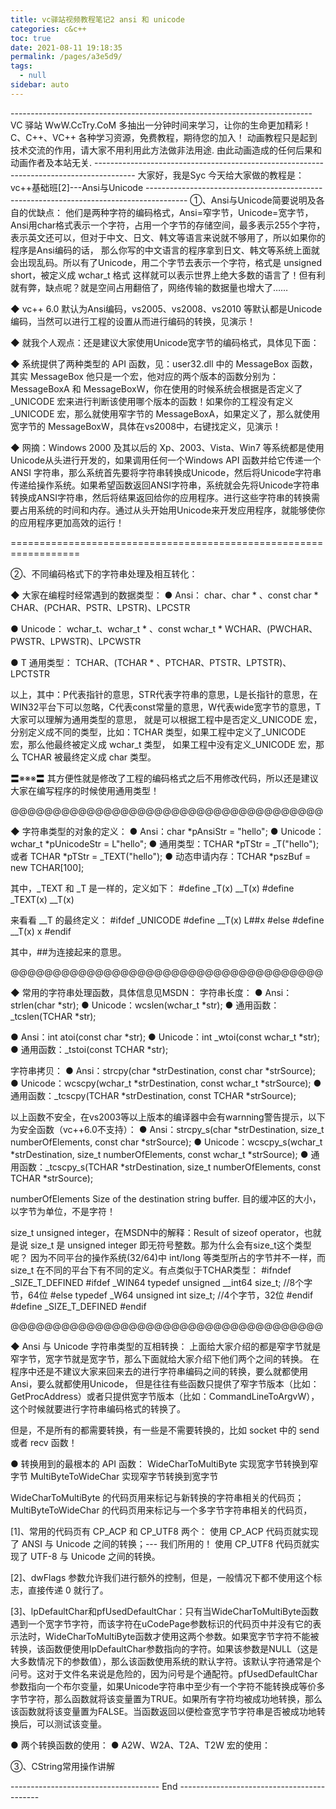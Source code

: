 ```yaml
---
title: vc驿站视频教程笔记2 ansi 和 unicode
categories: c&c++
toc: true
date: 2021-08-11 19:18:35
permalink: /pages/a3e5d9/
tags: 
  - null
sidebar: auto
---
```


\---------------------------------------------------------------------------
VC 驿站
WwW.CcTry.CoM
多抽出一分钟时间来学习，让你的生命更加精彩！
C、C++、VC++ 各种学习资源，免费教程，期待您的加入！
动画教程只是起到技术交流的作用，请大家不用利用此方法做非法用途.
由此动画造成的任何后果和动画作者及本站无关.
\----------------------------------------------------------------------------------------
大家好，我是Syc
今天给大家做的教程是：
vc++基础班[2]---Ansi与Unicode
\----------------------------------------------------------------------------------------
①、Ansi与Unicode简要说明及各自的优缺点：
他们是两种字符的编码格式，Ansi=窄字节，Unicode=宽字节，Ansi用char格式表示一个字符，占用一个字节的存储空间，最多表示255个字符，
表示英文还可以，但对于中文、日文、韩文等语言来说就不够用了，所以如果你的程序是Ansi编码的话，
那么你写的中文语言的程序拿到日文、韩文等系统上面就会出现乱码。所以有了Unicode，用二个字节去表示一个字符，格式是 unsigned short，被定义成 wchar_t 格式
这样就可以表示世界上绝大多数的语言了！但有利就有弊，缺点呢？就是空间占用翻倍了，网络传输的数据量也增大了……

◆ vc++ 6.0 默认为Ansi编码，vs2005、vs2008、vs2010 等默认都是Unicode编码，当然可以进行工程的设置从而进行编码的转换，见演示！

◆ 就我个人观点：还是建议大家使用Unicode宽字节的编码格式，具体见下面：

◆ 系统提供了两种类型的 API 函数，见：user32.dll 中的 MessageBox 函数，其实 MessageBox 他只是一个宏，他对应的两个版本的函数分别为：MessageBoxA 和 MessageBoxW，你在使用的时候系统会根据是否定义了_UNICODE 宏来进行判断该使用哪个版本的函数！如果你的工程没有定义_UNICODE 宏，那么就使用窄字节的 MessageBoxA，如果定义了，那么就使用宽字节的 MessageBoxW，具体在vs2008中，右键找定义，见演示！

◆ 网摘：Windows 2000 及其以后的 Xp、2003、Vista、Win7 等系统都是使用Unicode从头进行开发的，如果调用任何一个Windows API 函数并给它传递一个 ANSI 字符串，那么系统首先要将字符串转换成Unicode，然后将Unicode字符串传递给操作系统。如果希望函数返回ANSI字符串，系统就会先将Unicode字符串转换成ANSI字符串，然后将结果返回给你的应用程序。进行这些字符串的转换需要占用系统的时间和内存。通过从头开始用Unicode来开发应用程序，就能够使你的应用程序更加高效的运行！

==================================================================

②、不同编码格式下的字符串处理及相互转化：

◆ 大家在编程时经常遇到的数据类型：
● Ansi：
char、char * 、const char *
CHAR、(PCHAR、PSTR、LPSTR)、LPCSTR

● Unicode：
wchar_t、wchar_t * 、const wchar_t *
WCHAR、(PWCHAR、PWSTR、LPWSTR)、LPCWSTR

● T 通用类型：
TCHAR、(TCHAR * 、PTCHAR、PTSTR、LPTSTR)、LPCTSTR

以上，其中：P代表指针的意思，STR代表字符串的意思，L是长指针的意思，在WIN32平台下可以忽略，C代表const常量的意思，W代表wide宽字节的意思，T大家可以理解为通用类型的意思，
就是可以根据工程中是否定义_UNICODE 宏，分别定义成不同的类型，比如：TCHAR 类型，如果工程中定义了_UNICODE 宏，那么他最终被定义成 wchar_t 类型，
如果工程中没有定义_UNICODE 宏，那么 TCHAR 被最终定义成 char 类型。

〓※※※〓 其方便性就是修改了工程的编码格式之后不用修改代码，所以还是建议大家在编写程序的时候使用通用类型！

@@@@@@@@@@@@@@@@@@@@@@@@@@@@@@@@@@@@@

◆ 字符串类型的对象的定义：
● Ansi：char *pAnsiStr = "hello";
● Unicode：wchar_t *pUnicodeStr = L"hello";
● 通用类型：TCHAR *pTStr = _T("hello"); 或者 TCHAR *pTStr = _TEXT("hello");
● 动态申请内存：TCHAR *pszBuf = new TCHAR[100];

其中，_TEXT 和 _T 是一样的，定义如下：
\#define _T(x) __T(x)
\#define _TEXT(x) __T(x)

来看看 __T 的最终定义：
\#ifdef _UNICODE
\#define __T(x) L##x
\#else
\#define __T(x) x
\#endif

其中，##为连接起来的意思。

@@@@@@@@@@@@@@@@@@@@@@@@@@@@@@@@@@@@@

◆ 常用的字符串处理函数，具体信息见MSDN：
字符串长度：
● Ansi：strlen(char *str);
● Unicode：wcslen(wchar_t *str);
● 通用函数：_tcslen(TCHAR *str);

● Ansi：int atoi(const char *str);
● Unicode：int _wtoi(const wchar_t *str);
● 通用函数：_tstoi(const TCHAR *str);

字符串拷贝：
● Ansi：strcpy(char *strDestination, const char *strSource);
● Unicode：wcscpy(wchar_t *strDestination, const wchar_t *strSource);
● 通用函数：_tcscpy(TCHAR *strDestination, const TCHAR *strSource);

以上函数不安全，在vs2003等以上版本的编译器中会有warnning警告提示，以下为安全函数（vc++6.0不支持）：
● Ansi：strcpy_s(char *strDestination, size_t numberOfElements, const char *strSource);
● Unicode：wcscpy_s(wchar_t *strDestination, size_t numberOfElements, const wchar_t *strSource);
● 通用函数：_tcscpy_s(TCHAR *strDestination, size_t numberOfElements, const TCHAR *strSource);

numberOfElements
Size of the destination string buffer. 目的缓冲区的大小，以字节为单位，不是字符！

size_t unsigned integer，在MSDN中的解释：Result of sizeof operator，也就是说 size_t 是 unsigned integer 即无符号整数。那为什么会有size_t这个类型呢？
因为不同平台的操作系统(32/64)中 int/long 等类型所占的字节并不一样，而 size_t 在不同的平台下有不同的定义。有点类似于TCHAR类型：
\#ifndef _SIZE_T_DEFINED
\#ifdef _WIN64
typedef unsigned __int64 size_t; //8个字节，64位
\#else
typedef _W64 unsigned int size_t; //4个字节，32位
\#endif
\#define _SIZE_T_DEFINED
\#endif

@@@@@@@@@@@@@@@@@@@@@@@@@@@@@@@@@@@@@

◆ Ansi 与 Unicode 字符串类型的互相转换：
上面给大家介绍的都是窄字节就是窄字节，宽字节就是宽字节，那么下面就给大家介绍下他们两个之间的转换。
在程序中还是不建议大家来回来去的进行字符串编码之间的转换，要么就都使用Ansi，要么就都使用Unicode，
但是往往有些函数只提供了窄字节版本（比如：GetProcAddress）或者只提供宽字节版本（比如：CommandLineToArgvW），
这个时候就要进行字符串编码格式的转换了。

但是，不是所有的都需要转换，有一些是不需要转换的，比如 socket 中的 send 或者 recv 函数！

● 转换用到的最根本的 API 函数：
WideCharToMultiByte 实现宽字节转换到窄字节
MultiByteToWideChar 实现窄字节转换到宽字节

WideCharToMultiByte 的代码页用来标记与新转换的字符串相关的代码页；
MultiByteToWideChar 的代码页用来标记与一个多字节字符串相关的代码页，

[1]、常用的代码页有 CP_ACP 和 CP_UTF8 两个：
使用 CP_ACP 代码页就实现了 ANSI 与 Unicode 之间的转换；--- 我们所用的！
使用 CP_UTF8 代码页就实现了 UTF-8 与 Unicode 之间的转换。

[2]、dwFlags 参数允许我们进行额外的控制，但是，一般情况下都不使用这个标志，直接传递 0 就行了。

[3]、lpDefaultChar和pfUsedDefaultChar：只有当WideCharToMultiByte函数遇到一个宽字节字符，而该字符在uCodePage参数标识的代码页中并没有它的表示法时，WideCharToMultiByte函数才使用这两个参数。如果宽字节字符不能被转换，该函数便使用lpDefaultChar参数指向的字符。如果该参数是NULL（这是大多数情况下的参数值），那么该函数使用系统的默认字符。该默认字符通常是个问号。这对于文件名来说是危险的，因为问号是个通配符。pfUsedDefaultChar参数指向一个布尔变量，如果Unicode字符串中至少有一个字符不能转换成等价多字节字符，那么函数就将该变量置为TRUE。如果所有字符均被成功地转换，那么该函数就将该变量置为FALSE。当函数返回以便检查宽字节字符串是否被成功地转换后，可以测试该变量。

● 两个转换函数的使用：
● A2W、W2A、T2A、T2W 宏的使用：


③、CString常用操作讲解

------------------------------------- End -------------------------------------------